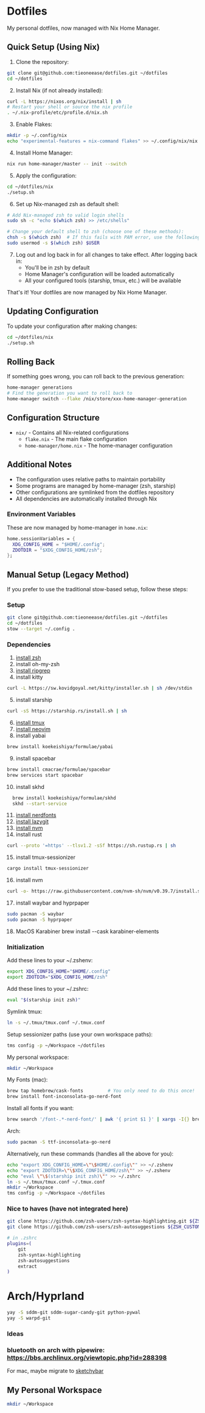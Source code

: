 # Dotfiles

My personal dotfiles, now managed with Nix Home Manager.

## Quick Setup (Using Nix)

1. Clone the repository:
```bash
git clone git@github.com:tieoneease/dotfiles.git ~/dotfiles
cd ~/dotfiles
```

2. Install Nix (if not already installed):
```bash
curl -L https://nixos.org/nix/install | sh
# Restart your shell or source the nix profile
. ~/.nix-profile/etc/profile.d/nix.sh
```

3. Enable Flakes:
```bash
mkdir -p ~/.config/nix
echo "experimental-features = nix-command flakes" >> ~/.config/nix/nix.conf
```

4. Install Home Manager:
```bash
nix run home-manager/master -- init --switch
```

5. Apply the configuration:
```bash
cd ~/dotfiles/nix
./setup.sh
```

6. Set up Nix-managed zsh as default shell:
```bash
# Add Nix-managed zsh to valid login shells
sudo sh -c "echo $(which zsh) >> /etc/shells"

# Change your default shell to zsh (choose one of these methods):
chsh -s $(which zsh)  # If this fails with PAM error, use the following instead:
sudo usermod -s $(which zsh) $USER
```

7. Log out and log back in for all changes to take effect. After logging back in:
   - You'll be in zsh by default
   - Home Manager's configuration will be loaded automatically
   - All your configured tools (starship, tmux, etc.) will be available

That's it! Your dotfiles are now managed by Nix Home Manager.

## Updating Configuration

To update your configuration after making changes:

```bash
cd ~/dotfiles/nix
./setup.sh
```

## Rolling Back

If something goes wrong, you can roll back to the previous generation:

```bash
home-manager generations
# Find the generation you want to roll back to
home-manager switch --flake /nix/store/xxx-home-manager-generation
```

## Configuration Structure

- `nix/` - Contains all Nix-related configurations
  - `flake.nix` - The main flake configuration
  - `home-manager/home.nix` - The home-manager configuration

## Additional Notes

- The configuration uses relative paths to maintain portability
- Some programs are managed by home-manager (zsh, starship)
- Other configurations are symlinked from the dotfiles repository
- All dependencies are automatically installed through Nix

### Environment Variables

These are now managed by home-manager in `home.nix`:
```nix
home.sessionVariables = {
  XDG_CONFIG_HOME = "$HOME/.config";
  ZDOTDIR = "$XDG_CONFIG_HOME/zsh";
};
```

## Manual Setup (Legacy Method)

If you prefer to use the traditional stow-based setup, follow these steps:

### Setup
```bash
git clone git@github.com:tieoneease/dotfiles.git ~/dotfiles
cd ~/dotfiles
stow --target ~/.config .
```

### Dependencies
1. [install zsh](https://github.com/ohmyzsh/ohmyzsh/wiki/Installing-ZSH)
2. install oh-my-zsh 
3. [install ripgrep](https://github.com/BurntSushi/ripgrep?tab=readme-ov-file#installation)
4. install kitty 
```bash
curl -L https://sw.kovidgoyal.net/kitty/installer.sh | sh /dev/stdin
``` 
5. install starship 
```bash
curl -sS https://starship.rs/install.sh | sh
```
6. [install tmux](https://github.com/tmux/tmux/wiki/Installing)
7. [install neovim](https://github.com/neovim/neovim/blob/master/INSTALL.md)
8. install yabai 
```bash
brew install koekeishiya/formulae/yabai
``` 
9. install spacebar 
```bash
brew install cmacrae/formulae/spacebar
brew services start spacebar
```
10. install skhd 
```bash
  brew install koekeishiya/formulae/skhd
  skhd --start-service
```
11. [install nerdfonts](https://github.com/ryanoasis/nerd-fonts?tab=readme-ov-file#option-4-homebrew-fonts)
12. [install lazygit](https://github.com/jesseduffield/lazygit#installation)
13. [install nvm](https://github.com/nvm-sh/nvm)
14. install rust
```bash
curl --proto '=https' --tlsv1.2 -sSf https://sh.rustup.rs | sh
```
15. install tmux-sessionizer
```bash
cargo install tmux-sessionizer
```
16. install nvm
```bash
curl -o- https://raw.githubusercontent.com/nvm-sh/nvm/v0.39.7/install.sh | bash
```
17. install waybar and hyprpaper
```bash
sudo pacman -S waybar
sudo pacman -S hyprpaper
```
18. MacOS Karabiner
brew install --cask karabiner-elements


### Initialization
Add these lines to your ~/.zshenv:
```bash
export XDG_CONFIG_HOME="$HOME/.config"
export ZDOTDIR="$XDG_CONFIG_HOME/zsh"
```

Add these lines to your ~/.zshrc:
```bash
eval "$(starship init zsh)"
```
Symlink tmux:
```bash
ln -s ~/.tmux/tmux.conf ~/.tmux.conf
```
Setup sessionizer paths (use your own workspace paths):
```bash
tms config -p ~/Workspace ~/dotfiles
```
My personal workspace:
```bash
mkdir ~/Workspace
```

My Fonts (mac):
```bash
brew tap homebrew/cask-fonts         # You only need to do this once!
brew install font-inconsolata-go-nerd-font
```

Install all fonts if you want:
```bash
brew search '/font-.*-nerd-font/' | awk '{ print $1 }' | xargs -I{} brew install --cask {} || true
```

Arch:
```bash
sudo pacman -S ttf-inconsolata-go-nerd
```

Alternatively, run these commands (handles all the above for you):
```bash
echo "export XDG_CONFIG_HOME=\"\$HOME/.config\"" >> ~/.zshenv
echo "export ZDOTDIR=\"\$XDG_CONFIG_HOME/zsh\"" >> ~/.zshenv
echo "eval \"\$(starship init zsh)\"" >> ~/.zshrc
ln -s ~/.tmux/tmux.conf ~/.tmux.conf
mkdir ~/Workspace
tms config -p ~/Workspace ~/dotfiles
```

### Nice to haves (have not integrated here)
```bash
git clone https://github.com/zsh-users/zsh-syntax-highlighting.git ${ZSH_CUSTOM:-~/.oh-my-zsh/custom}/plugins/zsh-syntax-highlighting
git clone https://github.com/zsh-users/zsh-autosuggestions ${ZSH_CUSTOM:-~/.oh-my-zsh/custom}/plugins/zsh-autosuggestions

# in .zshrc
plugins=(
    git
    zsh-syntax-highlighting
    zsh-autosuggestions
    extract
)
```



# Arch/Hyprland
```bash
yay -S sddm-git sddm-sugar-candy-git python-pywal
yay -S warpd-git
```



### Ideas
### bluetooth on arch with pipewire: https://bbs.archlinux.org/viewtopic.php?id=288398 
For mac, maybe migrate to [sketchybar](https://github.com/felixkratz/sketchybar)

## My Personal Workspace
```bash
mkdir ~/Workspace

```
